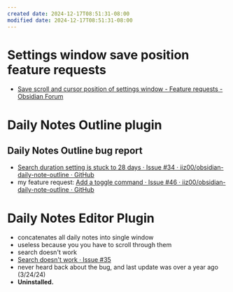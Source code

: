 ```yaml
---
created date: 2024-12-17T08:51:31-08:00
modified date: 2024-12-17T08:51:31-08:00
---
```

# Settings window save position feature requests
- [Save scroll and cursor position of settings window - Feature requests - Obsidian Forum](https://forum.obsidian.md/t/save-scroll-and-cursor-position-of-settings-window/71537)
# Daily Notes Outline plugin
## Daily Notes Outline bug report
- [Search duration setting is stuck to 28 days · Issue #34 · iiz00/obsidian-daily-note-outline · GitHub](https://github.com/iiz00/obsidian-daily-note-outline/issues/34)
- my feature request: [Add a toggle command · Issue #46 · iiz00/obsidian-daily-note-outline · GitHub](https://github.com/iiz00/obsidian-daily-note-outline/issues/46)
# Daily Notes Editor Plugin
- concatenates all daily notes into single window
- useless because you you have to scroll through them
- search doesn't work
- [Search doesn't work · Issue #35 ](https://github.com/Quorafind/Obsidian-Daily-Notes-Editor/issues/35)
- never heard back about the bug, and last update was over a year ago (3/24/24)
- **Uninstalled.**